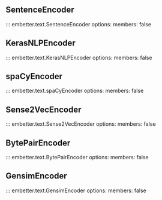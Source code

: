 ## SentenceEncoder

::: embetter.text.SentenceEncoder
    options:
        members: false

## KerasNLPEncoder

::: embetter.text.KerasNLPEncoder
    options:
        members: false

## spaCyEncoder

::: embetter.text.spaCyEncoder
    options:
        members: false

## Sense2VecEncoder

::: embetter.text.Sense2VecEncoder
    options:
        members: false

## BytePairEncoder

::: embetter.text.BytePairEncoder
    options:
        members: false


## GensimEncoder

::: embetter.text.GensimEncoder
    options:
        members: false

